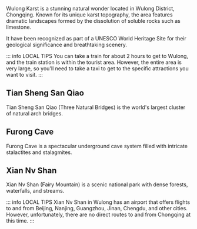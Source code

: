 
Wulong Karst is a stunning natural wonder located in Wulong District, Chongqing. Known for its unique karst topography, the area features dramatic landscapes formed by the dissolution of soluble rocks such as limestone.

It have been recognized as part of a UNESCO World Heritage Site for their geological significance and breathtaking scenery.

::: info LOCAL TIPS
You can take a train for about 2 hours to get to Wulong, and the train station is within the tourist area. However, the entire area is very large, so you'll need to take a taxi to get to the specific attractions you want to visit.
:::

## Tian Sheng San Qiao

Tian Sheng San Qiao (Three Natural Bridges) is the world's largest cluster of natural arch bridges.

## Furong Cave

Furong Cave is a spectacular underground cave system filled with intricate stalactites and stalagmites.

## Xian Nv Shan

Xian Nv Shan (Fairy Mountain) is a scenic national park with dense forests, waterfalls, and streams.

::: info LOCAL TIPS
Xian Nv Shan in Wulong has an airport that offers flights to and from Beijing, Nanjing, Guangzhou, Jinan, Chengdu, and other cities. However, unfortunately, there are no direct routes to and from Chongqing at this time.
:::